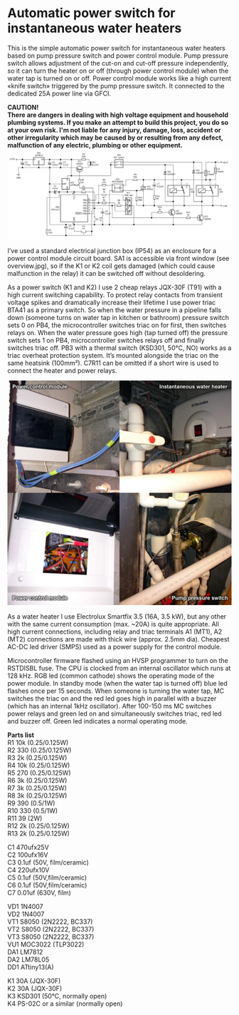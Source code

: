 # Automatic power switch for instantaneous water heaters
This is the simple automatic power switch for instantaneous water heaters based on pump pressure switch and power control module. Pump pressure switch allows adjustment of the cut-on and cut-off pressure independently, so it can turn the heater on or off (through power control module) when the water tap is turned on or off. Power control module works like a high current «knife switch» triggered by the pump pressure switch. It connected to the dedicated 25A power line via GFCI.

**CAUTION!**\
**There are dangers in dealing with high voltage equipment and household plumbing systems. If you make an attempt to build this project, you do so at your own risk. I'm not liable for any injury, damage, loss, accident or other irregularity which may be caused by or resulting from any defect, malfunction of any electric, plumbing or other equipment.**
![Principal circuit](circuit.png)

I’ve used a standard electrical junction box (IP54) as an enclosure for a power control module  circuit board. SA1 is accessible via front window (see overview.jpg), so if the K1 or K2 coil gets damaged (which could cause malfunction in the relay) it can be switched off without desoldering.

As a power switch (K1 and K2) I use 2 cheap relays JQX-30F (T91) with a high current switching capability. To protect relay contacts from transient voltage spikes and dramatically
increase their lifetime I use power triac BTA41 as a primary switch. So when the water pressure in a pipeline falls down (someone turns on water tap in kitchen or bathroom) pressure switch sets 0 on PB4, the microcontroller switches triac on for first, then switches relays on. When the water pressure goes high (tap turned off) the pressure switch sets 1 on PB4, microcontroller switches relays off and finally switches triac off.
PB3 with a thermal switch (KSD301, 50°C, NO) works as a triac overheat protection system. It’s mounted alongside the triac on the same heatsink (100mm²). C7R11 can be omitted if a short wire is used to connect the heater and power relays.

![Overview](overview.jpg)

As a water heater I use Electrolux Smartfix 3.5 (16A, 3.5 kW), but any other with the same current consumption (max. ~20A) is quite appropriate. All high current connections, including relay and triac terminals A1 (MT1), A2 (MT2) connections are made with thick wire (approx. 2.5mm dia). Cheapest AC-DC led driver (SMPS) used as a power supply for the control module.

Microcontroller firmware flashed using an HVSP programmer to turn on the RSTDISBL fuse. The CPU is clocked from an internal oscillator which runs at 128 kHz. RGB led (common cathode) shows the operating mode of the power module. In standby mode (when the water tap is turned off) blue led flashes once per 15 seconds. When someone is turning the water tap, MC switches the triac on and the red led goes high in parallel with a buzzer (which has an internal 1kHz oscillator). After 100-150 ms MC switches power relays and green led on and simultaneously switches triac, red led and buzzer off. Green led indicates a normal operating mode.

**Parts list**\
R1  10k (0.25/0.125W)\
R2  330 (0.25/0.125W)\
R3  2k  (0.25/0.125W)\
R4  10k (0.25/0.125W)\
R5  270 (0.25/0.125W)\
R6  3k  (0.25/0.125W)\
R7  3k  (0.25/0.125W)\
R8  3k  (0.25/0.125W)\
R9  390 (0.5/1W)\
R10 330 (0.5/1W)\
R11 39  (2W)\
R12 2k  (0.25/0.125W)\
R13 2k  (0.25/0.125W)


C1  470ufx25V\
C2  100ufx16V\
C3  0.1uf (50V, film/ceramic)\
C4  220ufx10V\
C5  0.1uf (50V,film/ceramic)\
C6  0.1uf (50V,film/ceramic)\
C7  0.01uf (630V, film)

VD1 1N4007\
VD2 1N4007\
VT1 S8050 (2N2222, BC337)\
VT2 S8050 (2N2222, BC337)\
VT3 S8050 (2N2222, BC337)\
VU1 MOC3022 (TLP3022)\
DA1 LM7812\
DA2 LM78L05\
DD1 ATtiny13(A)

K1 30A (JQX-30F)\
K2 30A (JQX-30F)\
K3 KSD301 (50°C, normally open)\
K4 PS-02C or a similar (normally open)
